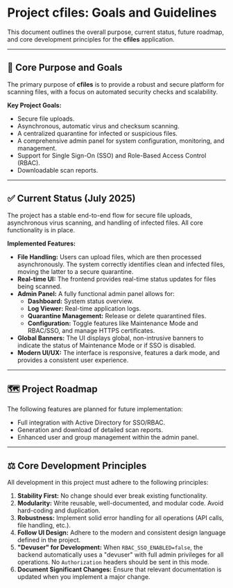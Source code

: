 # Project cfiles: Goals and Guidelines

This document outlines the overall purpose, current status, future roadmap, and core development principles for the **cfiles** application.

---

## 🎯 Core Purpose and Goals

The primary purpose of **cfiles** is to provide a robust and secure platform for scanning files, with a focus on automated security checks and scalability.

**Key Project Goals:**
*   Secure file uploads.
*   Asynchronous, automatic virus and checksum scanning.
*   A centralized quarantine for infected or suspicious files.
*   A comprehensive admin panel for system configuration, monitoring, and management.
*   Support for Single Sign-On (SSO) and Role-Based Access Control (RBAC).
*   Downloadable scan reports.

---

## ✅ Current Status (July 2025)

The project has a stable end-to-end flow for secure file uploads, asynchronous virus scanning, and handling of infected files. All core functionality is in place.

**Implemented Features:**
*   **File Handling:** Users can upload files, which are then processed asynchronously. The system correctly identifies clean and infected files, moving the latter to a secure quarantine.
*   **Real-time UI:** The frontend provides real-time status updates for files being scanned.
*   **Admin Panel:** A fully functional admin panel allows for:
    *   **Dashboard:** System status overview.
    *   **Log Viewer:** Real-time application logs.
    *   **Quarantine Management:** Release or delete quarantined files.
    *   **Configuration:** Toggle features like Maintenance Mode and RBAC/SSO, and manage HTTPS certificates.
*   **Global Banners:** The UI displays global, non-intrusive banners to indicate the status of Maintenance Mode or if SSO is disabled.
*   **Modern UI/UX:** The interface is responsive, features a dark mode, and provides a consistent user experience.

---

## 🗺️ Project Roadmap

The following features are planned for future implementation:
*   Full integration with Active Directory for SSO/RBAC.
*   Generation and download of detailed scan reports.
*   Enhanced user and group management within the admin panel.

---

## ⚖️ Core Development Principles

All development in this project must adhere to the following principles:

1.  **Stability First:** No change should ever break existing functionality.
2.  **Modularity:** Write reusable, well-documented, and modular code. Avoid hard-coding and duplication.
3.  **Robustness:** Implement solid error handling for all operations (API calls, file handling, etc.).
4.  **Follow UI Design:** Adhere to the modern and consistent design language defined in the project.
5.  **"Devuser" for Development:** When `RBAC_SSO_ENABLED=false`, the backend automatically uses a "devuser" with full admin privileges for all operations. No `Authorization` headers should be sent in this mode.
6.  **Document Significant Changes:** Ensure that relevant documentation is updated when you implement a major change.
